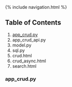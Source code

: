 {% include navigation.html %}

## Table of Contents
1. [app_crud.py]()
2. app_crud_api.py
3. model.py
4. sql.py
5. crud.html
6. crud_async.html
7. search.html

### app_crud.py
<script src="https://emgithub.com/embed.js?target=https%3A%2F%2Fgithub.com%2FJakubPonulak%2F5_hackers%2Fblob%2Fmain%2Fcrud%2Fapp_crud.py&style=github&showBorder=on&showLineNumbers=on&showCopy=on"></script>